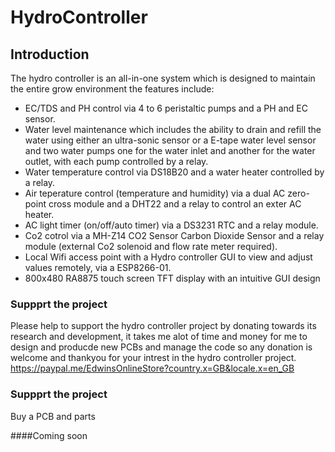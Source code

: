 # HydroController

## Introduction
The hydro controller is an all-in-one system which is designed to maintain the entire grow environment the features include:
<ul>
  <li>EC/TDS and PH control via 4 to 6 peristaltic pumps and a PH and EC sensor.</li>
  <li>Water level maintenance which includes the ability to drain and refill the water using either an ultra-sonic sensor or a E-tape water level sensor and two water pumps one for the water inlet and another for the water outlet, with each pump controlled by a relay.</li>
  <li>Water temperature control via DS18B20 and a water heater controlled by a relay.</li>
  <li>Air teperature control (temperature and humidity) via a dual AC zero-point cross module and a DHT22 and a relay to control an exter AC heater.</li>
  <li>AC light timer (on/off/auto timer) via a DS3231 RTC and a relay module.</li>
  <li>Co2 cotrol via a MH-Z14 CO2 Sensor Carbon Dioxide Sensor and a relay module (external Co2 solenoid and flow rate meter required).</li>
  <li>Local Wifi access point with a Hydro controller GUI to view and adjust values remotely, via a ESP8266-01.</li>
  <li>800x480 RA8875 touch screen TFT display with an intuitive GUI design</li>
</ul>



### Suppprt the project
Please help to support the hydro controller project by donating towards its research and development, it takes me alot of time and money for me to design and producde new PCBs and manage the code so any donation is welcome and thankyou for your intrest in the hydro controller project.
https://paypal.me/EdwinsOnlineStore?country.x=GB&locale.x=en_GB

### Suppprt the project
Buy a PCB and parts

####Coming soon

